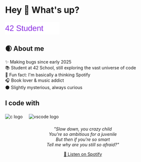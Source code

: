 <h1 align="left">Hey 👋 What's up?</h1>

###

<img src="https://raw.githubusercontent.com/LadyD4rk/LadyD4rk/main/42student.svg" alt="42 Student" height="40"/>

###

<h2 align="left">🌒 About me</h2>

###

<p align="left">✨ Making bugs since early 2025<br>📚 Student at 42 School, still exploring the vast universe of code<br>🎲 Fun fact: I'm basically a thinking Spotify<br>🎧 Book lover & music addict<br>🌑 Slightly mysterious, always curious</p>

###

<h2 align="left">I code with</h2>

###

<div align="left">
  <img src="https://cdn.jsdelivr.net/gh/devicons/devicon/icons/c/c-original.svg" height="40" alt="c logo"  />
  <img width="12" />
  <img src="https://cdn.jsdelivr.net/gh/devicons/devicon/icons/vscode/vscode-original.svg" height="40" alt="vscode logo"  />
</div>

###

<div align="center">
  <p align="center" style="max-width: 500px; font-style: italic;">
    "Slow down, you crazy child<br>
    You're so ambitious for a juvenile<br>
    But then if you're so smart<br>
    Tell me why are you still so afraid?"
  </p>

  <a href="https://open.spotify.com/track/2Qv7q9DrsF3Fh5rC6AewCc" target="_blank">
    🎵 Listen on Spotify
  </a>
</div>

